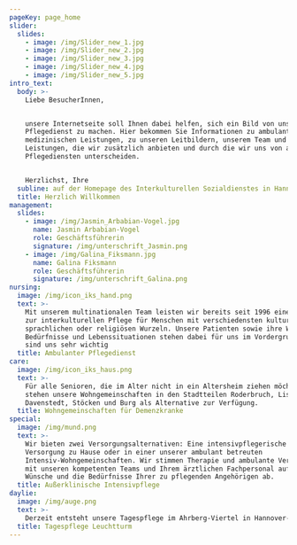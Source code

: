 ```yaml
---
pageKey: page_home
slider:
  slides:
    - image: /img/Slider_new_1.jpg
    - image: /img/Slider_new_2.jpg
    - image: /img/Slider_new_3.jpg
    - image: /img/Slider_new_4.jpg
    - image: /img/Slider_new_5.jpg
intro_text:
  body: >-
    Liebe BesucherInnen,


    unsere Internetseite soll Ihnen dabei helfen, sich ein Bild von unserem
    Pflegedienst zu machen. Hier bekommen Sie Informationen zu ambulanten und
    medizinischen Leistungen, zu unseren Leitbildern, unserem Team und zu
    Leistungen, die wir zusätzlich anbieten und durch die wir uns von anderen
    Pflegediensten unterscheiden.


    Herzlichst, Ihre
  subline: auf der Homepage des Interkulturellen Sozialdienstes in Hannover
  title: Herzlich Willkommen
management:
  slides:
    - image: /img/Jasmin_Arbabian-Vogel.jpg
      name: Jasmin Arbabian-Vogel
      role: Geschäftsführerin
      signature: /img/unterschrift_Jasmin.png
    - image: /img/Galina_Fiksmann.jpg
      name: Galina Fiksmann
      role: Geschäftsführerin
      signature: /img/unterschrift_Galina.png
nursing:
  image: /img/icon_iks_hand.png
  text: >-
    Mit unserem multinationalen Team leisten wir bereits seit 1996 einen Beitrag
    zur interkulturellen Pflege für Menschen mit verschiedensten kulturellen,
    sprachlichen oder religiösen Wurzeln. Unsere Patienten sowie ihre Wünsche,
    Bedürfnisse und Lebenssituationen stehen dabei für uns im Vordergrund und
    sind uns sehr wichtig
  title: Ambulanter Pflegedienst
care:
  image: /img/icon_iks_haus.png
  text: >-
    Für alle Senioren, die im Alter nicht in ein Altersheim ziehen möchten,
    stehen unsere Wohngemeinschaften in den Stadtteilen Roderbruch, List,
    Davenstedt, Stöcken und Burg als Alternative zur Verfügung.
  title: Wohngemeinschaften für Demenzkranke
special:
  image: /img/mund.png
  text: >-
    Wir bieten zwei Versorgungsalternativen: Eine intensivpflegerische
    Versorgung zu Hause oder in einer unserer ambulant betreuten
    Intensiv-Wohngemeinschaften. Wir stimmen Therapie und ambulante Versorgung
    mit unseren kompetenten Teams und Ihrem ärztlichen Fachpersonal auf Ihre
    Wünsche und die Bedürfnisse Ihrer zu pflegenden Angehörigen ab.
  title: Außerklinische Intensivpflege
daylie:
  image: /img/auge.png
  text: >-
    Derzeit entsteht unsere Tagespflege im Ahrberg-Viertel in Hannover-Linden mit Platz für 12 Tagesgäste
  title: Tagespflege Leuchtturm
---
```


